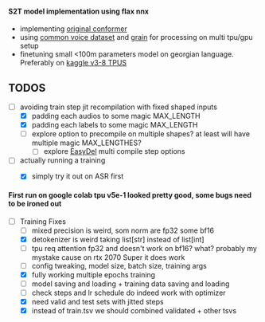 #### S2T model implementation using flax nnx

* implementing [original conformer](https://arxiv.org/pdf/2005.08100)
* using [common voice dataset](https://commonvoice.mozilla.org/en/datasets) and [grain](https://github.com/google/grain) for processing on multi tpu/gpu setup
* finetuning small <100m parameters model on georgian language. Preferably on [kaggle v3-8 TPUS](https://www.kaggle.com/docs/tpu)


## TODOS

- [ ] avoiding train step jit recompilation with fixed shaped inputs
    - [x] padding each audios to some magic MAX_LENGTH
    - [x] padding each labels to some magic MAX_LENGTH
    - [ ] explore option to precompile on multiple shapes? at least will have multiple magic MAX_LENGTHES?
        - [ ] explore [EasyDel](https://github.com/erfanzar/EasyDeL) multi compile step options
- [ ] actually running a training
    - [x] simply try it out on ASR first


#### First run on google colab tpu v5e-1 looked pretty good, some bugs need to be ironed out

- [ ] Training Fixes
    - [ ] mixed precision is weird, som norm are fp32 some bf16
    - [x] detokenizer is weird taking list[str] instead of list[int]
    - [ ] tpu req attention fp32 and doesn't work on bf16? what? probably my mystake cause on rtx 2070 Super it does work
    - [ ] config tweaking, model size, batch size, training args
    - [x] fully working multiple epochs training
    - [ ] model saving and loading + training data saving and loading
    - [ ] check steps and lr schedule do indeed work with optimizer 
    - [x] need valid and test sets with jitted steps
    - [x] instead of train.tsv we should combined validated + other tsvs
